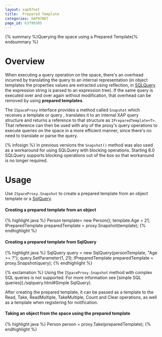 ```yaml
---
layout: xap97net
title:  Prepared Template
categories: XAP97NET
page_id: 63799305
---
```


{% summary %}Querying the space using a Prepared Template{% endsummary %}

# Overview

When executing a query operation on the space, there's an overhead incurred by translating the query to an internal representation (in object templates the properties values are extracted using reflection, in [SQLQuery](./sqlquery.html) the expression string is parsed to an expression tree). If the same query is executed over and over again without modification, that overhead can be removed by using **prepared templates**.

The `ISpaceProxy` interface provides a method called `Snapshot` which receives a template or query , translates it to an internal XAP query structure and returns a reference to that structure as `IPreparedTemplate<T>`. That reference can then be used with any of the proxy's query operations to execute queries on the space in a more efficient manner, since there's no need to translate or parse the query.

{% infosign %} In previous versions the `Snapshot()` method was also used as a workaround for using SQLQuery with blocking operations. Starting 8.0 SQLQuery supports blocking operations out of the box so that workaround is no longer required.

# Usage

Use `ISpaceProxy.Snapshot` to create a prepared template from an object template or a [SqlQuery](./sqlquery.html).

#### Creating a prepared template from an object

{% highlight java %}
Person template= new Person();
template.Age = 21;
IPreparedTemplate<Person> preparedTemplate = proxy.Snapshot(template);
{% endhighlight %}

#### Creating a prepared template from SqlQuery

{% highlight java %}
SqlQuery<Person> query = new SqlQuery<Person>(personTemplate, "Age >= ?");
query.SetParameter(1, 21);
IPreparedTemplate<Person> preparedTemplate = proxy.Snapshot(query);
{% endhighlight %}

{% exclamation %} Using the `ISpaceProxy.Snapshot` method with complex SQL queries is not supported. For more information see [simple SQL queries](./sqlquery.html#Simple SqlQuery).

After creating the prepared template, it can be passed as a template to the Read, Take, ReadMultiple, TakeMultiple, Count and Clear operations, as well as a template when registering for notification.

#### Taking an object from the space using the prepared template

{% highlight java %}
Person person = proxy.Take(preparedTemplate);
{% endhighlight %}

